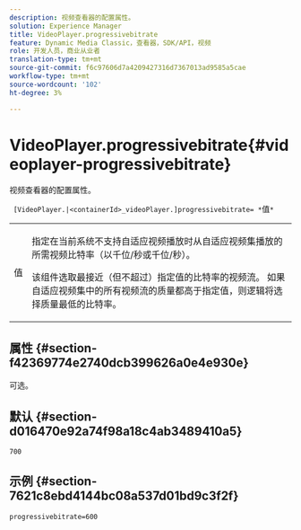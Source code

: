 ```yaml
---
description: 视频查看器的配置属性。
solution: Experience Manager
title: VideoPlayer.progressivebitrate
feature: Dynamic Media Classic，查看器，SDK/API，视频
role: 开发人员，商业从业者
translation-type: tm+mt
source-git-commit: f6c97606d7a4209427316d7367013ad9585a5cae
workflow-type: tm+mt
source-wordcount: '102'
ht-degree: 3%

---
```



# VideoPlayer.progressivebitrate{#videoplayer-progressivebitrate}

视频查看器的配置属性。

` [VideoPlayer.|<containerId>_videoPlayer.]progressivebitrate= *`值`*`

<table id="table_C616483932C2482CA9794DDD7313FD7C"> 
 <tbody> 
  <tr> 
   <td colname="col1"> <p> <span class="codeph"> 值</span> </p> </td> 
   <td colname="col2"> <p> 指定在当前系统不支持自适应视频播放时从自适应视频集播放的所需视频比特率（以千位/秒或千位/秒）。 </p> <p>该组件选取最接近（但不超过）指定值的比特率的视频流。 如果自适应视频集中的所有视频流的质量都高于指定值，则逻辑将选择质量最低的比特率。 </p> </td> 
  </tr> 
 </tbody> 
</table>

## 属性 {#section-f42369774e2740dcb399626a0e4e930e}

可选。

## 默认 {#section-d016470e92a74f98a18c4ab3489410a5}

`700`

## 示例 {#section-7621c8ebd4144bc08a537d01bd9c3f2f}

```
progressivebitrate=600
```

